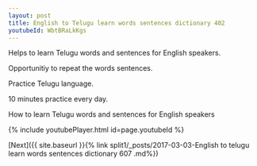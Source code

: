 ```yaml
---
layout: post
title: English to Telugu learn words sentences dictionary 402 
youtubeId: WbtBRaLkKgs
---
```

 
 
Helps to learn Telugu words and sentences for English speakers.

Opportunitiy to repeat the words sentences. 

Practice Telugu language. 
 
10 minutes practice every day. 
 
How to learn Telugu words and sentences for English speakers 
 
{% include youtubePlayer.html id=page.youtubeId %}
 
 
[Next]({{ site.baseurl }}{% link  split1/_posts/2017-03-03-English to telugu learn words sentences dictionary 607 .md%})
 
